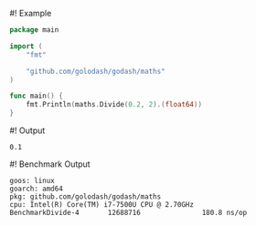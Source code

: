 #! Example
```go
package main

import (
	"fmt"

	"github.com/golodash/godash/maths"
)

func main() {
	fmt.Println(maths.Divide(0.2, 2).(float64))
}
```

#! Output
```
0.1
```

#! Benchmark Output
```
goos: linux
goarch: amd64
pkg: github.com/golodash/godash/maths
cpu: Intel(R) Core(TM) i7-7500U CPU @ 2.70GHz
BenchmarkDivide-4       12688716               180.8 ns/op
```